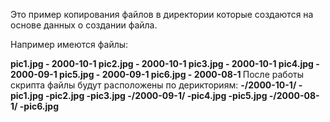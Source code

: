 Это пример копирования файлов в директории которые создаются на основе данных о создании файла.

Например имеются файлы:

<b>	pic1.jpg - 2000-10-1 
	pic2.jpg - 2000-10-1 
	pic3.jpg - 2000-10-1 
	pic4.jpg - 2000-09-1 
	pic5.jpg - 2000-09-1 
	pic6.jpg - 2000-08-1
</b>
После работы скрипта файлы будут расположены по дерикториям:
<b>
-/2000-10-1/
	-pic1.jpg 
	-pic2.jpg 
	-pic3.jpg 
-/2000-09-1/
	-pic4.jpg 
	-pic5.jpg 
-/2000-08-1/
	-pic6.jpg 
</b>
